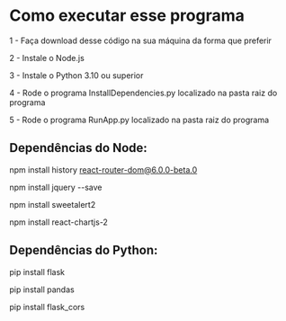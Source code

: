 # Como executar esse programa

1 - Faça download desse código na sua máquina da forma que preferir

2 - Instale o Node.js

3 - Instale o Python 3.10 ou superior

4 - Rode o programa InstallDependencies.py localizado na pasta raiz do programa

5 - Rode o programa RunApp.py localizado na pasta raiz do programa

## Dependências do Node:

npm install history react-router-dom@6.0.0-beta.0

npm install jquery --save

npm install sweetalert2

npm install react-chartjs-2

## Dependências do Python:

pip install flask

pip install pandas

pip install flask_cors
